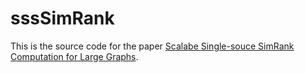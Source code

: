 # sssSimRank

This is the source code for the paper [Scalabe Single-souce SimRank Computation for Large Graphs](http://mcg.nju.edu.cn/publication/2016/icpads16-gaoxk.pdf).